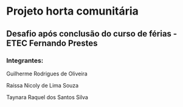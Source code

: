 # Projeto horta comunitária
## Desafio após conclusão do curso de férias - ETEC Fernando Prestes
### Integrantes:

Guilherme Rodrigues de Oliveira

Raíssa Nicoly de Lima Souza

Taynara Raquel dos Santos Silva
